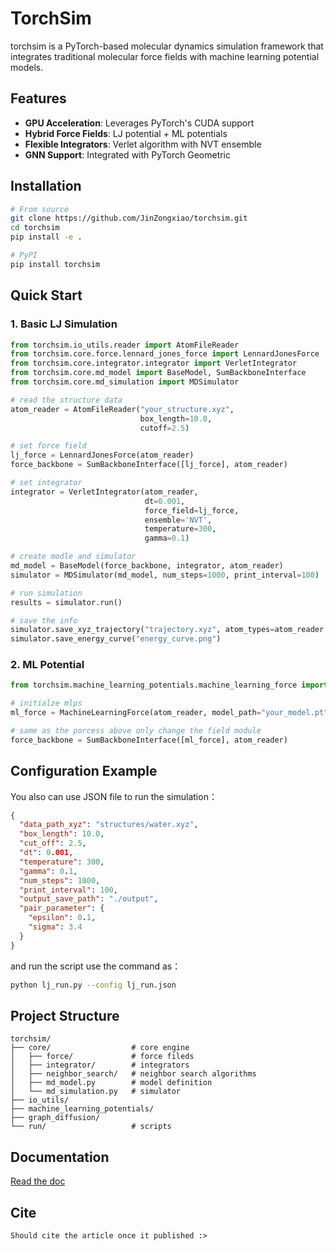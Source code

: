 # TorchSim

torchsim is a PyTorch-based molecular dynamics simulation framework that integrates traditional molecular force fields with machine learning potential models.

## Features
- **GPU Acceleration**: Leverages PyTorch's CUDA support
- **Hybrid Force Fields**: LJ potential + ML potentials
- **Flexible Integrators**: Verlet algorithm with NVT ensemble
- **GNN Support**: Integrated with PyTorch Geometric

## Installation
```bash
# From source
git clone https://github.com/JinZongxiao/torchsim.git
cd torchsim
pip install -e .

# PyPI
pip install torchsim
```

## Quick Start


### 1. Basic LJ Simulation

```python
from torchsim.io_utils.reader import AtomFileReader
from torchsim.core.force.lennard_jones_force import LennardJonesForce
from torchsim.core.integrator.integrator import VerletIntegrator
from torchsim.core.md_model import BaseModel, SumBackboneInterface
from torchsim.core.md_simulation import MDSimulator

# read the structure data
atom_reader = AtomFileReader("your_structure.xyz", 
                             box_length=10.0, 
                             cutoff=2.5)

# set force field
lj_force = LennardJonesForce(atom_reader)
force_backbone = SumBackboneInterface([lj_force], atom_reader)

# set integrator
integrator = VerletIntegrator(atom_reader, 
                              dt=0.001,
                              force_field=lj_force,
                              ensemble='NVT',
                              temperature=300,
                              gamma=0.1)

# create modle and simulator
md_model = BaseModel(force_backbone, integrator, atom_reader)
simulator = MDSimulator(md_model, num_steps=1000, print_interval=100)

# run simulation
results = simulator.run()

# save the info
simulator.save_xyz_trajectory("trajectory.xyz", atom_types=atom_reader.atom_types)
simulator.save_energy_curve("energy_curve.png")
```

### 2. ML Potential


```python
from torchsim.machine_learning_potentials.machine_learning_force import MachineLearningForce

# initialze mlps
ml_force = MachineLearningForce(atom_reader, model_path="your_model.pt")

# same as the porcess above only change the field module
force_backbone = SumBackboneInterface([ml_force], atom_reader)
```

## Configuration Example

You also can use JSON file to run the simulation：

```json
{
  "data_path_xyz": "structures/water.xyz",
  "box_length": 10.0,
  "cut_off": 2.5,
  "dt": 0.001,
  "temperature": 300,
  "gamma": 0.1,
  "num_steps": 1000,
  "print_interval": 100,
  "output_save_path": "./output",
  "pair_parameter": {
    "epsilon": 0.1,
    "sigma": 3.4
  }
}
```

and run the script use the command as：

```bash
python lj_run.py --config lj_run.json
```

## Project Structure

```
torchsim/
├── core/                  # core engine
│   ├── force/             # force fileds
│   ├── integrator/        # integrators
│   ├── neighbor_search/   # neighbor search algorithms
│   ├── md_model.py        # model definition
│   └── md_simulation.py   # simulator
├── io_utils/               
├── machine_learning_potentials/ 
├── graph_diffusion/       
└── run/                   # scripts
```

## Documentation
[Read the doc](https://torchsim.readthedocs.io/en/latest/)

## Cite
```
Should cite the article once it published :>
```
